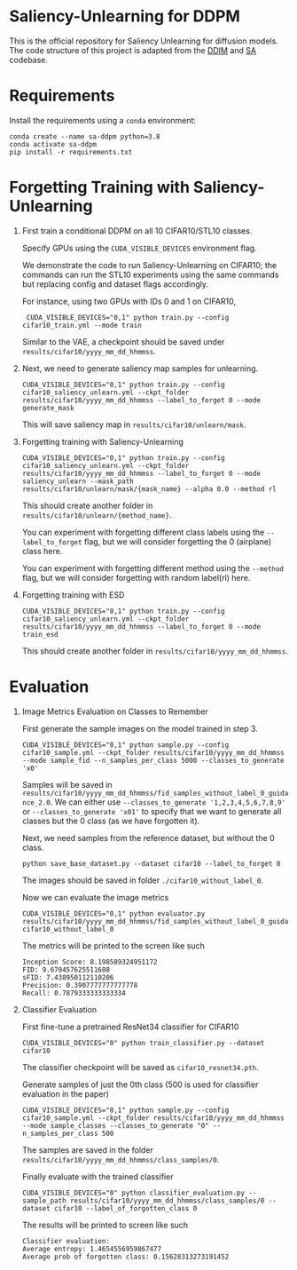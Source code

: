 # Saliency-Unlearning for DDPM
This is the official repository for Saliency Unlearning for diffusion models. The code structure of this project is adapted from the [DDIM](https://github.com/ermongroup/ddim) and [SA](https://github.com/clear-nus/selective-amnesia/tree/a7a27ab573ba3be77af9e7aae4a3095da9b136ac/ddpm) codebase.

# Requirements
Install the requirements using a `conda` environment:
```
conda create --name sa-ddpm python=3.8
conda activate sa-ddpm
pip install -r requirements.txt
```

# Forgetting Training with Saliency-Unlearning

1. First train a conditional DDPM on all 10 CIFAR10/STL10 classes. 

   Specify GPUs using the `CUDA_VISIBLE_DEVICES` environment flag. 

   We demonstrate the code to run Saliency-Unlearning on CIFAR10; the commands can run the STL10 experiments using the same commands but replacing config  and dataset flags accordingly.

   For instance, using two GPUs with IDs 0 and 1 on CIFAR10,

   ```
    CUDA_VISIBLE_DEVICES="0,1" python train.py --config cifar10_train.yml --mode train
   ```

   Similar to the VAE, a checkpoint should be saved under `results/cifar10/yyyy_mm_dd_hhmmss`. 

2. Next, we need to generate saliency map samples for unlearning.

   ```
   CUDA_VISIBLE_DEVICES="0,1" python train.py --config cifar10_saliency_unlearn.yml --ckpt_folder results/cifar10/yyyy_mm_dd_hhmmss --label_to_forget 0 --mode generate_mask
   ```

   This will save saliency map in `results/cifar10/unlearn/mask`.

3. Forgetting training with Saliency-Unlearning

   ```
   CUDA_VISIBLE_DEVICES="0,1" python train.py --config cifar10_saliency_unlearn.yml --ckpt_folder results/cifar10/yyyy_mm_dd_hhmmss --label_to_forget 0 --mode saliency_unlearn --mask_path results/cifar10/unlearn/mask/{mask_name} --alpha 0.0 --method rl
   ```

   This should create another folder in `results/cifar10/unlearn/{method_name}`. 

   You can experiment with forgetting different class labels using the `--label_to_forget` flag, but we will consider forgetting the 0 (airplane) class here.

   You can experiment with forgetting different method using the `--method` flag, but we will consider forgetting with random label(rl) here.

4. Forgetting training with ESD

   ```
   CUDA_VISIBLE_DEVICES="0,1" python train.py --config cifar10_saliency_unlearn.yml --ckpt_folder results/cifar10/yyyy_mm_dd_hhmmss --label_to_forget 0 --mode train_esd
   ```

   This should create another folder in `results/cifar10/yyyy_mm_dd_hhmmss`. 

# Evaluation
1. Image Metrics Evaluation on Classes to Remember

    First generate the sample images on the model trained in step 3.
    ```
    CUDA_VISIBLE_DEVICES="0,1" python sample.py --config cifar10_sample.yml --ckpt_folder results/cifar10/yyyy_mm_dd_hhmmss --mode sample_fid --n_samples_per_class 5000 --classes_to_generate 'x0'
    ```
    Samples will be saved in `results/cifar10/yyyy_mm_dd_hhmmss/fid_samples_without_label_0_guidance_2.0`. We can either use `--classes_to_generate '1,2,3,4,5,6,7,8,9'` or `--classes_to_generate 'x01'` to specify that we want to generate all classes but the 0 class (as we have forgotten it).

    Next, we need samples from the reference dataset, but without the 0 class.
    ```
    python save_base_dataset.py --dataset cifar10 --label_to_forget 0
    ```
    The images should be saved in folder `./cifar10_without_label_0`.

    Now we can evaluate the image metrics
    ```
    CUDA_VISIBLE_DEVICES="0,1" python evaluator.py results/cifar10/yyyy_mm_dd_hhmmss/fid_samples_without_label_0_guidance_2.0 cifar10_without_label_0
    ```
    The metrics will be printed to the screen like such
    ```
    Inception Score: 8.198589324951172
    FID: 9.670457625511688
    sFID: 7.438950112110206
    Precision: 0.3907777777777778
    Recall: 0.7879333333333334
    ```

2. Classifier Evaluation

    First fine-tune a pretrained ResNet34 classifier for CIFAR10
    ```
    CUDA_VISIBLE_DEVICES="0" python train_classifier.py --dataset cifar10 
    ```
    The classifier checkpoint will be saved as `cifar10_resnet34.pth`.

    Generate samples of just the 0th class (500 is used for classifier evaluation in the paper)
    ```
    CUDA_VISIBLE_DEVICES="0,1" python sample.py --config cifar10_sample.yml --ckpt_folder results/cifar10/yyyy_mm_dd_hhmmss --mode sample_classes --classes_to_generate "0" --n_samples_per_class 500
    ```
    The samples are saved in the folder `results/cifar10/yyyy_mm_dd_hhmmss/class_samples/0`.

    Finally evaluate with the trained classifier
    ```
    CUDA_VISIBLE_DEVICES="0" python classifier_evaluation.py --sample_path results/cifar10/yyyy_mm_dd_hhmmss/class_samples/0 --dataset cifar10 --label_of_forgotten_class 0
    ```
    The results will be printed to screen like such
    ```
    Classifier evaluation:
    Average entropy: 1.4654556959867477
    Average prob of forgotten class: 0.15628313273191452